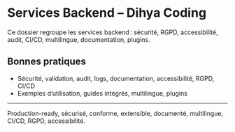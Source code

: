 # Services Backend – Dihya Coding

Ce dossier regroupe les services backend : sécurité, RGPD, accessibilité, audit, CI/CD, multilingue, documentation, plugins.

## Bonnes pratiques
- Sécurité, validation, audit, logs, documentation, accessibilité, RGPD, CI/CD
- Exemples d’utilisation, guides intégrés, multilingue, plugins

---
Production-ready, sécurisé, conforme, extensible, documenté, multilingue, CI/CD, RGPD, accessibilité.
